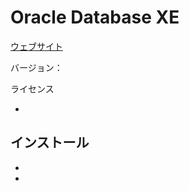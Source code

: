 # Oracle Database XE

[ウェブサイト](https://www.oracle.com/jp/database/technologies/appdev/xe.html)

バージョン：

ライセンス

* 

## インストール

*

*
